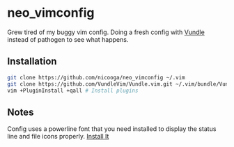 # neo_vimconfig
Grew tired of my buggy vim config. Doing a fresh config with [Vundle][1] instead of pathogen to see what happens.

## Installation

~~~bash
git clone https://github.com/nicooga/neo_vimconfig ~/.vim
git clone https://github.com/VundleVim/Vundle.vim.git ~/.vim/bundle/Vundle.vim
vim +PluginInstall +qall # Install plugins
~~~

## Notes
Config uses a powerline font that you need installed to display the status line and file icons properly. [Install It][2]

[1]: https://github.com/VundleVim/Vundle.vim
[2]: https://github.com/ryanoasis/nerd-fonts/blob/master/patched-fonts/Monofur/Regular/complete/monofur%20for%20Powerline%20Nerd%20Font%20Complete.ttf

